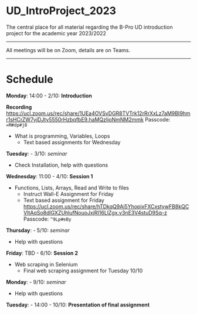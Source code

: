 # UD_IntroProject_2023

The central place for all material regarding the B-Pro UD introduction project for the academic year 2023/2022

----

All meetings will be on Zoom, details are on Teams. 

----
# Schedule
__Monday__: 14:00 - 2/10: __Introduction__

__Recording__
https://ucl.zoom.us/rec/share/1UEa4OVSvDGR8TVTrk12rRrXxLz7aM9BI9hmr1sHCrZW7yjDJty5550rHzbqfbE9.haMQzIjoNmNM2mmk
Passcode: `=M#dp#j8`

- What is programming, Variables, Loops
    - Text based assignments for Wednesday

__Tuesday__: - 3/10: _seminar_
- Check Installation, help with questions

__Wednesday__: 11:00 - 4/10: __Session 1__
- Functions, Lists, Arrays, Read and Write to files
    - Instruct Wall-E Assignment for Friday
    - Text based assignment for Friday
https://ucl.zoom.us/rec/share/hTDkqQ9Ai5YhopjxFXCxstywFB8kQCVltAqSo8dlGXZUhlufNouoJxjRI16LlZgx.v3nE3V4stuD9Sq-z
Passcode: `^9Lp#eBy`

__Thursday__: - 5/10: _seminar_
- Help with questions

__Friday__: TBD - 6/10: __Session 2__
- Web scraping in Selenium
    - Final web scraping assignment for Tuesday 10/10

__Monday__: - 9/10: _seminar_
- Help with questions

__Tuesday__: - 14:00 - 10/10: __Presentation of final assignment__
